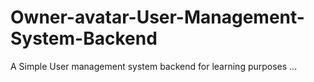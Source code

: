 # Owner-avatar-User-Management-System-Backend
A Simple User management system backend for learning purposes ...

